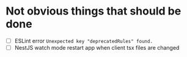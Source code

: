 # Not obvious things that should be done

- [ ] ESLint error `Unexpected key "deprecatedRules" found.`
- [ ] NestJS watch mode restart app when client tsx files are changed